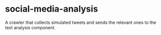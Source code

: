 # social-media-analysis
A crawler that collects simulated tweets and sends the relevant ones to the text analysis component.
